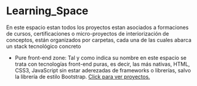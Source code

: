 # Learning_Space
En este espacio estan todos los proyectos estan asociados a formaciones de cursos, certificaciones o micro-proyectos de interiorización de conceptos, están organizados por carpetas, cada una de las cuales abarca un stack tecnológico concreto
<ul>
  <li>Pure front-end zone: Tal y como indica su nombre en este espacio se trata con tecnologías front-end puras, es decir, las más nativas, HTML, CSS3, JavaScript sin estar aderezadas de frameworks o librerías, salvo
    la librería de estilo Bootstrap. <a href="./PureFrontEnd_zone">Click para ver proyectos.</a></li>
</ul>
